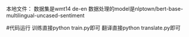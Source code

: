 本地文件：
数据集是wmt14 de-en
数据处理的model是nlptown/bert-base-multilingual-uncased-sentiment

#代码运行
训练直接python train.py即可
翻译直接python translate.py即可 
